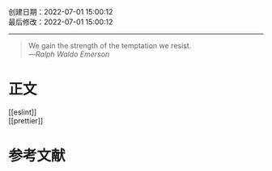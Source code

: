 创建日期：2022-07-01 15:00:12  
最后修改：2022-07-01 15:00:12

- - -
> We gain the strength of the temptation we resist.  
>—<cite>Ralph Waldo Emerson</cite>

# 正文

[[eslint]]  
[[prettier]]

# 参考文献
